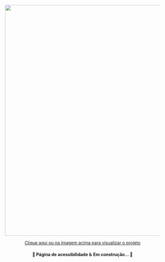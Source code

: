 <p align="center">
  <a href="https://acessabr-jtauohcqw-janascher.vercel.app/RS/Bento%20Gon%C3%A7alves">
    <img src="https://user-images.githubusercontent.com/79182711/145495959-65c502ca-6532-4b56-8318-58e122305bd2.PNG" width="750">
    <p align="center">Clique aqui ou na imagem acima para visualizar o projeto</p>
  </a>
</p>

<h4 align="center"> 
	🚧  Página de acessibilidade ♿ Em construção... 🚧
</h4>
<br></br>
